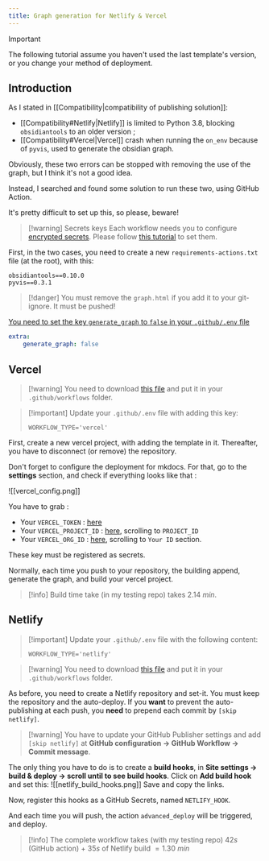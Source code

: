 ```yaml
---
title: Graph generation for Netlify & Vercel
---
```


> [!IMPORTANT]
> The following tutorial assume you haven't used the last template's version, or you change your method of deployment.

## Introduction

As I stated in [[Compatibility|compatibility of publishing solution]]:
- [[Compatibility#Netlify|Netlify]] is limited to Python 3.8, blocking `obsidiantools` to an older version ;
- [[Compatibility#Vercel|Vercel]] crash when running the `on_env` because of `pyvis`, used to generate the obsidian graph.

Obviously, these two errors can be stopped with removing the use of the graph, but I think it's not a good idea.

Instead, I searched and found some solution to run these two, using GitHub Action.

It's pretty difficult to set up this, so please, beware!

> [!warning] Secrets keys
> Each workflow needs you to configure [encrypted secrets](https://docs.github.com/en/actions/security-guides/encrypted-secrets). Please follow [this tutorial](https://docs.github.com/en/actions/security-guides/encrypted-secrets#creating-encrypted-secrets-for-a-repository) to set them.

First, in the two cases, you need to create a new `requirements-actions.txt` file (at the root), with this:

```
obsidiantools==0.10.0
pyvis==0.3.1
```

> [!danger] You must remove the `graph.html` if you add it to your git-ignore. It must be pushed!

[You need to set the key `generate_graph` to `false` in your `.github/.env` file](https://github.com/ObsidianPublisher/mkdocs-publisher-template/blob/main/mkdocs.yml#L127)
```yaml
extra:
    generate_graph: false
```


## Vercel

> [!warning] You need to download [this file](https://github.com/ObsidianPublisher/actions/blob/main/template/vercel/deploy.yml) and put it in your `.github/workflows` folder.

> [!important] Update your `.github/.env` file with adding this key:
>
> ```
> WORKFLOW_TYPE='vercel'
> ```

First, create a new vercel project, with adding the template in it. Thereafter, you have to disconnect (or remove) the repository.

Don't forget to configure the deployment for mkdocs. For that, go to the **settings** section, and check if everything looks like that :

![[vercel_config.png]]

You have to grab :
- Your `VERCEL_TOKEN` : [here](https://vercel.com/account/tokens)
- Your `VERCEL_PROJECT_ID` : [here](https://vercel.com/lisandra-dev/test-vercel/settings/general), scrolling to `PROJECT_ID`
- Your `VERCEL_ORG_ID` : [here](https://vercel.com/account), scrolling to `Your ID` section.

These key must be registered as secrets.

Normally, each time you push to your repository, the building append, generate the graph, and build your vercel project.

> [!info] Build time take (in my testing repo) takes $2.14~min$.

## Netlify

> [!important] Update your `.github/.env` file with the following content:
>
> ```
> WORKFLOW_TYPE='netlify'
> ```

> [!warning] You need to download [this file](https://github.com/ObsidianPublisher/actions/blob/main/template/netlify/deploy.yml) and put it in your `.github/workflows` folder.

As before, you need to create a Netlify repository and set-it. You must keep the repository and the auto-deploy.
If you **want** to prevent the auto-publishing at each push, you **need** to prepend each commit by `[skip netlify]`.

> [!warning] You have to update your GitHub Publisher settings and add `[skip netlify]` at **GitHub configuration → GitHub Workflow → Commit message**.

The only thing you have to do is to create a **build hooks**, in **Site settings → build & deploy → scroll until to see build hooks**.
Click on **Add build hook** and set this:
![[netlify_build_hooks.png]]
Save and copy the links.

Now, register this hooks as a GitHub Secrets, named `NETLIFY_HOOK`.

And each time you will push, the action `advanced_deploy` will be triggered, and deploy.

> [!info] The complete workflow takes (with my testing repo) $42s$ (GitHub action) + $35s$ of Netlify build $= 1.30~min$
